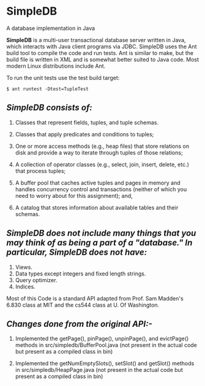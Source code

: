 # SimpleDB
A database implementation in Java

**SimpleDB** is a multi-user transactional database server written in Java, which interacts with Java client programs via JDBC. SimpleDB uses the Ant build tool to compile the code and run tests. Ant is similar to make, but the build file is written in XML and is somewhat better suited to Java code. Most modern Linux distributions include Ant.

To run the  unit tests use the test build target:

`$ ant runtest -Dtest=TupleTest`



*SimpleDB consists of:*
-----------------------

1) Classes that represent fields, tuples, and tuple schemas.

2) Classes that apply predicates and conditions to tuples; 

3) One or more access methods (e.g., heap files) that store relations on disk and provide a way to iterate through tuples of those relations; 

4) A collection of operator classes (e.g., select, join, insert, delete, etc.) that process tuples; 

5) A buffer pool that caches active tuples and pages in memory and handles concurrency control and transactions (neither of which you need to worry about for this assignment); and, 

6) A catalog that stores information about available tables and their schemas.



*SimpleDB does not include many things that you may think of as being a part of a "database." In particular, SimpleDB does not have:* 
-----------------------

1) Views. 
2) Data types except integers and fixed length strings. 
3) Query optimizer. 
4) Indices.


Most of this Code is a standard API adapted from Prof. Sam Madden's 6.830 class at MIT and the cs544 class at U. Of Washington.

*Changes done from the original API:-*
-------------------------

1) Implemented the getPage(), pinPage(), unpinPage(), and evictPage() methods in src/simpledb/BufferPool.java (not present in the actual code but present as a compiled class in bin)

2) Implemented the getNumEmptySlots(), setSlot() and getSlot() methods in src/simpledb/HeapPage.java (not present in the actual code but present as a compiled class in bin)
